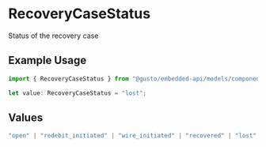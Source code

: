 # RecoveryCaseStatus

Status of the recovery case

## Example Usage

```typescript
import { RecoveryCaseStatus } from "@gusto/embedded-api/models/components/recoverycase.js";

let value: RecoveryCaseStatus = "lost";
```

## Values

```typescript
"open" | "redebit_initiated" | "wire_initiated" | "recovered" | "lost"
```